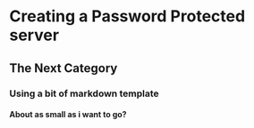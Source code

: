 # Creating a Password Protected server


## The Next Category


### Using a bit of markdown template


#### About as small as i want to go?
